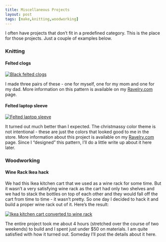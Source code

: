 ```yaml
---
title: Miscellaneous Projects
layout: post
tags: [make,knitting,woodworking]
---
```


I often have projects that don’t fit in a predefined category. This is the place for those projects. Just a couple of examples below.

### Knitting

#### Felted clogs

[![Black felted clogs](http://farm6.static.flickr.com/5099/5538441917_c6260414d5.jpg)](http://www.flickr.com/photos/sudarkoff/5538441917/ "Black felted clogs by sudarkoff, on Flickr")

I made three pairs of these - one for myself, one for my mom and one for my dad. More information on this pattern is available on my [Ravelry.com](http://www.ravelry.com/projects/graknitter/felted-clogs-ac-33-2) page.

#### Felted laptop sleeve

[![Felted laptop sleeve](http://farm6.static.flickr.com/5259/5494539115_585386a1d6.jpg)](http://www.flickr.com/photos/sudarkoff/5494539115/ "Felted laptop sleeve by sudarkoff, on Flickr") 

It turned out much better than I expected. The christmassy color theme is not intentional - these are just the colors that looked good to me in the store. More information about this project is available on my [Ravelry.com](http://www.ravelry.com/projects/graknitter/felted-laptop-sleeve) page. Since I “designed” this pattern, I’ll do a little write up about it here later.

### Woodworking

#### Wine Rack Ikea hack

We had this Ikea kitchen cart that we used as a wine rack for some time. But it wasn’t a very satisfying wine rack as the cart had only two shelves and we had to stack the bottles on top of each other and they would fall off the cart from time to time - it wasn’t pretty. So one day I decided to hack it and build a proper wine rack out of it. Here’s the result:

[![Ikea kitchen cart converted to wine rack](http://farm6.static.flickr.com/5181/5778884040_d4351c796a.jpg)](http://www.flickr.com/photos/sudarkoff/5778884040/ "Ikea kitchen cart converted to wine rack by sudarkoff, on Flickr") 

The entire project took me about 4 hours (stretched over the course of two weekends) to build and I spent just under \$50 on materials. I am quite satisfied with how it turned out. Someday I’ll post the details about it here.
